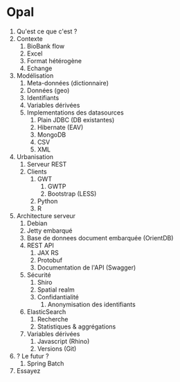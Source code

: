# Opal

1. Qu'est ce que c'est ?
1. Contexte
    1. BioBank flow
    1. Excel
    1. Format hétérogène
    1. Echange
1. Modélisation
    1. Meta-données (dictionnaire)
    1. Données (geo)
    1. Identifiants
    1. Variables dérivées
    1. Implementations des datasources
        1. Plain JDBC (DB existantes)
        1. Hibernate (EAV)
        1. MongoDB
        1. CSV
        1. XML
1. Urbanisation
    1. Serveur REST
    1. Clients
        1. GWT
            1. GWTP
            1. Bootstrap (LESS)
        1. Python
        1. R
1. Architecture serveur
    1. Debian
    1. Jetty embarqué
    1. Base de donnees document embarquée (OrientDB)
    1. REST API
        1. JAX RS
        1. Protobuf
        1. Documentation de l'API (Swagger)
    1. Sécurité
        1. Shiro
        1. Spatial realm
        1. Confidantialité
            1. Anonymisation des identifiants
    1. ElasticSearch
        1. Recherche
        1. Statistiques & aggrégations
    1. Variables dérivées
        1. Javascript (Rhino)
        1. Versions (Git)
1. ? Le futur ?
    1. Spring Batch
1. Essayez
